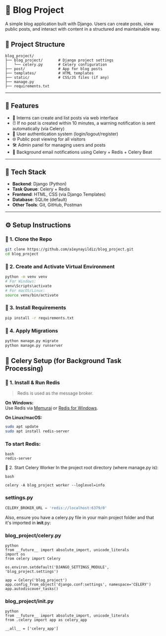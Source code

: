 # 📘 Blog Project

A simple blog application built with Django. Users can create posts, view public posts, and interact with content in a structured and maintainable way.
## 📂 Project Structure

    blog_project/
    ├── blog_project/       # Django project settings
    │   └── celery.py       # Celery configuration
    ├── post/               # App for blog posts
    ├── templates/          # HTML templates
    ├── static/             # CSS/JS files (if any)
    ├── manage.py
    ├── requirements.txt

---

## 🚀 Features


- 📝 Interns can create and list posts via web interface  
- ⏰ If no post is created within 10 minutes, a warning notification is sent automatically (via Celery)  
- 👤 User authentication system (login/logout/register)  
- 🌐 Public post viewing for all visitors  
- 🛠 Admin panel for managing users and posts  
- 📧 Background email notifications using Celery + Redis + Celery Beat


---

## 🧰 Tech Stack

- **Backend**: Django (Python)  
- **Task Queue**: Celery + Redis  
- **Frontend**: HTML, CSS (via Django Templates)  
- **Database**: SQLite (default)  
- **Other Tools**: Git, GitHub, Postman

---

## ⚙️ Setup Instructions

### 🔹 1. Clone the Repo

```bash
git clone https://github.com/a1eynayildiz/blog_project.git
cd blog_project
```

### 🔹 2. Create and Activate Virtual Environment
```bash
python -m venv venv
# For Windows:
venv\Scripts\activate
# For macOS/Linux:
source venv/bin/activate

```

### 🔹 3. Install Requirements
```bash
pip install -r requirements.txt
```
### 🔹 4. Apply Migrations
```bash
python manage.py migrate
python manage.py runserver
```

## 📨 Celery Setup (for Background Task Processing)

### 🔹 1. Install & Run Redis

> Redis is used as the message broker.

**On Windows:**  
Use Redis via [Memurai](https://www.memurai.com/) or [Redis for Windows](https://github.com/microsoftarchive/redis/releases).

**On Linux/macOS:**

```bash
sudo apt update
sudo apt install redis-server
```
### To start Redis:
```
bash
redis-server
````

🔹 2. Start Celery Worker
In the project root directory (where manage.py is):
```
bash

celery -A blog_project worker --loglevel=info
```


### settings.py
```python
CELERY_BROKER_URL = 'redis://localhost:6379/0'
```
Also, ensure you have a celery.py file in your main project folder and that it's imported in __init__.py:


### blog_project/celery.py
```
python
from __future__ import absolute_import, unicode_literals
import os
from celery import Celery

os.environ.setdefault('DJANGO_SETTINGS_MODULE', 'blog_project.settings')

app = Celery('blog_project')
app.config_from_object('django.conf:settings', namespace='CELERY')
app.autodiscover_tasks()
```

### blog_project/__init__.py
````
python
from __future__ import absolute_import, unicode_literals
from .celery import app as celery_app

__all__ = ['celery_app']

````










